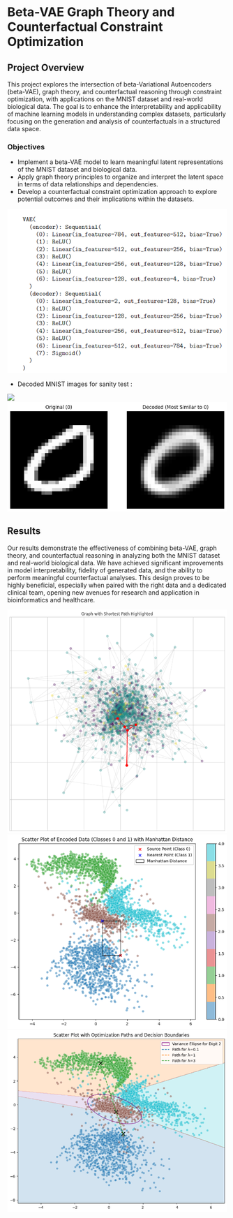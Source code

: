 # Beta-VAE Graph Theory and Counterfactual Constraint Optimization

## Project Overview

This project explores the intersection of beta-Variational Autoencoders (beta-VAE), graph theory, and counterfactual reasoning through constraint optimization, with applications on the MNIST dataset and real-world biological data. The goal is to enhance the interpretability and applicability of machine learning models in understanding complex datasets, particularly focusing on the generation and analysis of counterfactuals in a structured data space.

### Objectives

- Implement a beta-VAE model to learn meaningful latent representations of the MNIST dataset and biological data.
- Apply graph theory principles to organize and interpret the latent space in terms of data relationships and dependencies.
- Develop a counterfactual constraint optimization approach to explore potential outcomes and their implications within the datasets.

![Beta-VAE Architecture](graphs\Capture.PNG "Beta-VAE Architecture")


- Decoded MNIST images for sanity test : 

![](graphs\bad2.png )
![](graphs\zeros.png )




## Results

Our results demonstrate the effectiveness of combining beta-VAE, graph theory, and counterfactual reasoning in analyzing both the MNIST dataset and real-world biological data. We have achieved significant improvements in model interpretability, fidelity of generated data, and the ability to perform meaningful counterfactual analyses. This design proves to be highly beneficial, especially when paired with the right data and a dedicated clinical team, opening new avenues for research and application in bioinformatics and healthcare.

![](graphs\grap_mic.png "Results")
![](graphs\mahna.png )
![](graphs\optimization.png )